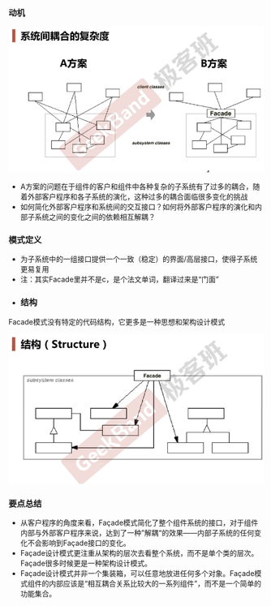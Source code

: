 ### 动机

![](./images/coupling.png)

* A方案的问题在于组件的客户和组件中各种复杂的子系统有了过多的耦合，随着外部客户程序和各子系统的演化，这种过多的耦合面临很多变化的挑战
* 如何简化外部客户程序和系统间的交互接口？如何将外部客户程序的演化和内部子系统之间的变化之间的依赖相互解耦？

### 模式定义

* 为子系统中的一组接口提供一个一致（稳定）的界面/高层接口，使得子系统更易复用
* 注：其实Facade里并不是c，是个法文单词，翻译过来是“门面”
* ### 结构

Facade模式没有特定的代码结构，它更多是一种思想和架构设计模式

![](./images/Facade.png)

### 要点总结

* 从客户程序的角度来看，Façade模式简化了整个组件系统的接口，对于组件内部与外部客户程序来说，达到了一种”解耦“的效果——内部子系统的任何变化不会影响到Façade接口的变化。
* Façade设计模式更注重从架构的层次去看整个系统，而不是单个类的层次。Façade很多时候更是一种架构设计模式。
* Façade设计模式并非一个集装箱，可以任意地放进任何多个对象。Façade模式组件的内部应该是“相互耦合关系比较大的一系列组件”，而不是一个简单的功能集合。
